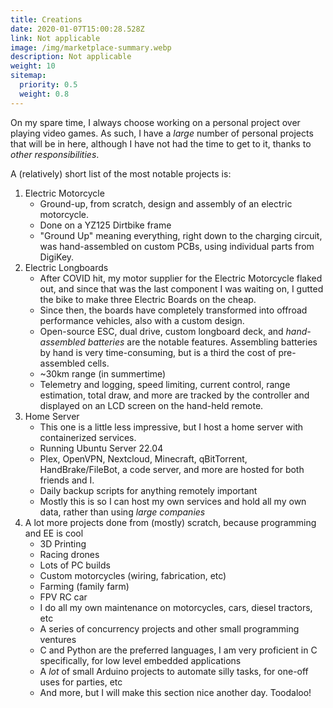 ```yaml
---
title: Creations
date: 2020-01-07T15:00:28.528Z
link: Not applicable
image: /img/marketplace-summary.webp
description: Not applicable
weight: 10
sitemap:
  priority: 0.5
  weight: 0.8
---
```

<!--

This page represents the landing page for "creations" section. It is also shown under the homepage header for "creations". It should be therefore relatively short and sweet.

\-->

On my spare time, I always choose working on a personal project over playing video games. As such, I have a *large* number of personal projects that will be in here, although I have not had the time to get to it, thanks to *other responsibilities*.

A (relatively) short list of the most notable projects is:

1. Electric Motorcycle
   - Ground-up, from scratch, design and assembly of an electric motorcycle.
   - Done on a YZ125 Dirtbike frame
   - "Ground Up" meaning everything, right down to the charging circuit, was hand-assembled on custom PCBs, using individual parts from DigiKey.
2. Electric Longboards
   - After COVID hit, my motor supplier for the Electric Motorcycle flaked out, and since that was the last component I was waiting on, I gutted the bike to make three Electric Boards on the cheap.
   - Since then, the boards have completely transformed into offroad performance vehicles, also with a custom design.
   - Open-source ESC, dual drive, custom longboard deck, and *hand-assembled batteries* are the notable features. Assembling batteries by hand is very time-consuming, but is a third the cost of pre-assembled cells.
   - ~30km range (in summertime)
   - Telemetry and logging, speed limiting, current control, range estimation, total draw, and more are tracked by the controller and displayed on an LCD screen on the hand-held remote.
3. Home Server
   - This one is a little less impressive, but I host a home server with containerized services.
   - Running Ubuntu Server 22.04
   - Plex, OpenVPN, Nextcloud, Minecraft, qBitTorrent, HandBrake/FileBot, a code server, and more are hosted for both friends and I.
   - Daily backup scripts for anything remotely important
   - Mostly this is so I can host my own services and hold all my own data, rather than using *large companies*
4. A lot more projects done from (mostly) scratch, because programming and EE is cool
   - 3D Printing
   - Racing drones
   - Lots of PC builds
   - Custom motorcycles (wiring, fabrication, etc)
   - Farming (family farm)
   - FPV RC car
   - I do all my own maintenance on motorcycles, cars, diesel tractors, etc
   - A series of concurrency projects and other small programming ventures
   - C and Python are the preferred languages, I am very proficient in C specifically, for low level embedded applications
   - A *lot* of small Arduino projects to automate silly tasks, for one-off uses for parties, etc
   - And more, but I will make this section nice another day. Toodaloo!